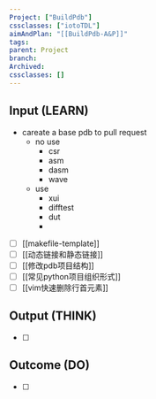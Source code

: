 ```yaml
---
Project: ["BuildPdb"]
cssclasses: ["iotoTDL"]
aimAndPlan: "[[BuildPdb-A&P]]"
tags: 
parent: Project
branch: 
Archived: 
cssclasses: []
---
```

## Input (LEARN)
- careate a base pdb to pull request 
	- no use 
		- csr 
		- asm
		- dasm
		- wave 
	- use 
		- xui
		- difftest
		- dut
		- 
- [ ] [[makefile-template]]
- [ ] [[动态链接和静态链接]]
- [ ] [[修改pdb项目结构]]
- [ ] [[常见python项目组织形式]]
- [ ] [[vim快速删除行首元素]]

## Output (THINK)

- [ ] 

## Outcome (DO)

- [ ] 